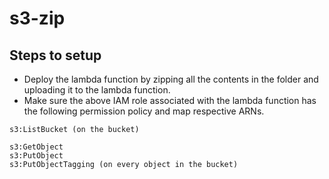 # s3-zip

## Steps to setup

- Deploy the lambda function by zipping all the contents in the folder and uploading it to the lambda function.
- Make sure the above IAM role associated with the lambda function has the following permission policy and map respective ARNs.

```
s3:ListBucket (on the bucket)

s3:GetObject
s3:PutObject
s3:PutObjectTagging (on every object in the bucket)
```
